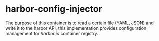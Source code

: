 # harbor-config-injector
The purpose of this container is to read a certain file (YAML, JSON) and write it to the harbor API, this implementation provides configuration management for *harbor.io* container registry.
